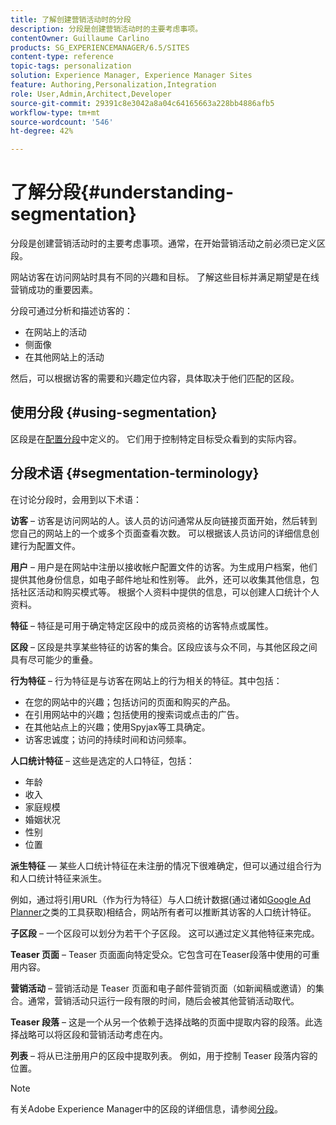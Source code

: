 ```yaml
---
title: 了解创建营销活动时的分段
description: 分段是创建营销活动时的主要考虑事项。
contentOwner: Guillaume Carlino
products: SG_EXPERIENCEMANAGER/6.5/SITES
content-type: reference
topic-tags: personalization
solution: Experience Manager, Experience Manager Sites
feature: Authoring,Personalization,Integration
role: User,Admin,Architect,Developer
source-git-commit: 29391c8e3042a8a04c64165663a228bb4886afb5
workflow-type: tm+mt
source-wordcount: '546'
ht-degree: 42%

---
```


# 了解分段{#understanding-segmentation}

分段是创建营销活动时的主要考虑事项。通常，在开始营销活动之前必须已定义区段。

网站访客在访问网站时具有不同的兴趣和目标。 了解这些目标并满足期望是在线营销成功的重要因素。

分段可通过分析和描述访客的：

* 在网站上的活动
* 侧面像
* 在其他网站上的活动

然后，可以根据访客的需要和兴趣定位内容，具体取决于他们匹配的区段。

## 使用分段 {#using-segmentation}

区段是在[配置分段](/help/sites-administering/campaign-segmentation.md)中定义的。 它们用于控制特定目标受众看到的实际内容。

## 分段术语 {#segmentation-terminology}

在讨论分段时，会用到以下术语：

**访客** – 访客是访问网站的人。该人员的访问通常从反向链接页面开始，然后转到您自己的网站上的一个或多个页面查看次数。 可以根据该人员访问的详细信息创建行为配置文件。

**用户** – 用户是在网站中注册以接收帐户配置文件的访客。为生成用户档案，他们提供其他身份信息，如电子邮件地址和性别等。 此外，还可以收集其他信息，包括社区活动和购买模式等。 根据个人资料中提供的信息，可以创建人口统计个人资料。

**特征** – 特征是可用于确定特定区段中的成员资格的访客特点或属性。

**区段** – 区段是共享某些特征的访客的集合。区段应该与众不同，与其他区段之间具有尽可能少的重叠。

**行为特征** – 行为特征是与访客在网站上的行为相关的特征。其中包括：

* 在您的网站中的兴趣；包括访问的页面和购买的产品。
* 在引用网站中的兴趣；包括使用的搜索词或点击的广告。
* 在其他站点上的兴趣；使用Spyjax等工具确定。
* 访客忠诚度；访问的持续时间和访问频率。

**人口统计特征** – 这些是选定的人口特征，包括：

* 年龄
* 收入
* 家庭规模
* 婚姻状况
* 性别
* 位置

**派生特征** — 某些人口统计特征在未注册的情况下很难确定，但可以通过组合行为和人口统计特征来派生。

例如，通过将引用URL（作为行为特征）与人口统计数据(通过诸如[Google Ad Planner](https://www.google.com/adplanner/)之类的工具获取)相结合，网站所有者可以推断其访客的人口统计特征。

**子区段** – 一个区段可以划分为若干个子区段。 这可以通过定义其他特征来完成。

**Teaser 页面** – Teaser 页面面向特定受众。它包含可在Teaser段落中使用的可重用内容。

**营销活动** – 营销活动是 Teaser 页面和电子邮件营销页面（如新闻稿或邀请）的集合。通常，营销活动只运行一段有限的时间，随后会被其他营销活动取代。

**Teaser 段落** – 这是一个从另一个依赖于选择战略的页面中提取内容的段落。此选择战略可以将区段和营销活动考虑在内。

**列表** – 将从已注册用户的区段中提取列表。 例如，用于控制 Teaser 段落内容的位置。

>[!NOTE]
>
>有关Adobe Experience Manager中的区段的详细信息，请参阅[分段](/help/sites-administering/campaign-segmentation.md)。
